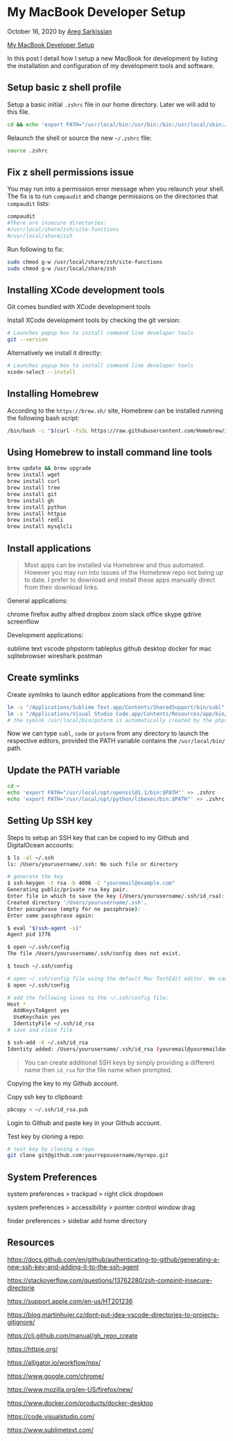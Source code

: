 # My MacBook Developer Setup

October 16, 2020 by [Areg Sarkissian](https://aregsar.com/about)

[My MacBook Developer Setup](https://aregsar.com/blog/2020/my-macbook-developer-setup)

In this post I detail how I setup a new MacBook for development by listing the installation and configuration of my development tools and software.

## Setup basic z shell profile

Setup a basic initial `.zshrc` file in our home directory. Later we will add to this file.

```bash
cd && echo 'export PATH="/usr/local/bin:/usr/bin:/bin:/usr/local/sbin:/usr/sbin:/sbin"' > .zshrc
```

Relaunch the shell or source the new `~/.zshrc` file:

```bash
source .zshrc
```

## Fix z shell permissions issue

You may run into a permission error message when you relaunch your shell.
The fix is to run `compaudit` and change permissions on the directories that `compaudit` lists:

```bash
compaudit
#There are insecure directories:
#/usr/local/share/zsh/site-functions
#/usr/local/share/zsh
```

Run following to fix:

```bash
sudo chmod g-w /usr/local/share/zsh/site-functions
sudo chmod g-w /usr/local/share/zsh
```

## Installing XCode development tools

Git comes bundled with XCode development tools

Install XCode development tools by checking the git version:

```bash
# Launches popup box to install command line developer tools
git --version
```

Alternatively we install it directly:

```bash
# Launches popup box to install command line developer tools
xcode-select --install
```

## Installing Homebrew

According to the `https://brew.sh/` site, Homebrew can be installed running the following bash script:

```bash
/bin/bash -c "$(curl -fsSL https://raw.githubusercontent.com/Homebrew/install/master/install.sh)"
```

## Using Homebrew to install command line tools

```bash
brew update && brew upgrade
brew install wget
brew install curl
brew install tree
brew install git
brew install gh
brew install python
brew install httpie
brew install redli
brew install mysqlcli
```

## Install applications

> Most apps can be installed via Homebrew and thus automated. However you may run into issues of the Homebrew repo not being up to date. I prefer to download and install these apps manually direct from their download links.

General applications:

chrome
firefox
authy
alfred
dropbox
zoom
slack
office
skype
gdrive
screenflow

Development applications:

sublime text
vscode
phpstorm
tableplus
github desktop
docker for mac
sqlitebrowser
wireshark
postman

## Create symlinks

Create symlinks to launch editor applications from the command line:

```bash
ln -s "/Applications/Sublime Text.app/Contents/SharedSupport/bin/subl" /usr/local/bin/subl
ln -s "/Applications/Visual Studio Code.app/Contents/Resources/app/bin/code" /usr/local/bin/code
# the symlnk /usr/local/bin/pstorm is automatically created by the phpstorm installation
```

Now we can type `subl`, `code` or `pstorm` from any directory to launch the respective editors, provided the PATH variable contains the `/usr/local/bin/` path.

## Update the PATH variable

```bash
cd ~
echo 'export PATH="/usr/local/opt/openssl@1.1/bin:$PATH"' >> .zshrc
echo 'export PATH="/usr/local/opt/python/libexec/bin:$PATH"' >> .zshrc
```

## Setting Up SSH key

Steps to setup an SSH key that can be copied to my Github and DigitalOcean accounts:

```bash
$ ls -al ~/.ssh
ls: /Users/yourusername/.ssh: No such file or directory

# generate the key
$ ssh-keygen -t rsa -b 4096 -C "youremail@example.com"
Generating public/private rsa key pair.
Enter file in which to save the key (/Users/yourusername/.ssh/id_rsa):
Created directory '/Users/yourusername/.ssh'.
Enter passphrase (empty for no passphrase):
Enter same passphrase again:

$ eval "$(ssh-agent -s)"
Agent pid 1776

$ open ~/.ssh/config
The file /Users/yourusername/.ssh/config does not exist.

$ touch ~/.ssh/config

# open ~/.ssh/config file using the default Mac TextEdit editor. We can type subl ~/.ssh/config Or code ~/.ssh/config instead to use other text editors.
$ open ~/.ssh/config

# add the following lines to the ~/.ssh/config file:
Host *
  AddKeysToAgent yes
  UseKeychain yes
  IdentityFile ~/.ssh/id_rsa
# save and close file

$ ssh-add -K ~/.ssh/id_rsa
Identity added: /Users/yourusername/.ssh/id_rsa (youremail@youremaildomain)
```

> You can create additional SSH keys by simply providing a different name then `id_rsa` for the file name when prompted.

Copying the key to my Github account.

Copy ssh key to clipboard:

```bash
pbcopy < ~/.ssh/id_rsa.pub
```

Login to Github and paste key in your Github account.

Test key by cloning a repo:

```bash
# test key by cloning a repo
git clone git@github.com:yourrepousername/myrepo.git
```

## System Preferences

system preferences > trackpad > right click dropdown

system preferences > accessibility > pointer control window drag

finder preferences > sidebar add home directory

## Resources

https://docs.github.com/en/github/authenticating-to-github/generating-a-new-ssh-key-and-adding-it-to-the-ssh-agent

https://stackoverflow.com/questions/13762280/zsh-compinit-insecure-directorie

https://support.apple.com/en-us/HT201236

https://blog.martinhujer.cz/dont-put-idea-vscode-directories-to-projects-gitignore/

https://cli.github.com/manual/gh_repo_create

https://httpie.org/

https://alligator.io/workflow/npx/

https://www.google.com/chrome/

https://www.mozilla.org/en-US/firefox/new/

https://www.docker.com/products/docker-desktop

https://code.visualstudio.com/

https://www.sublimetext.com/
